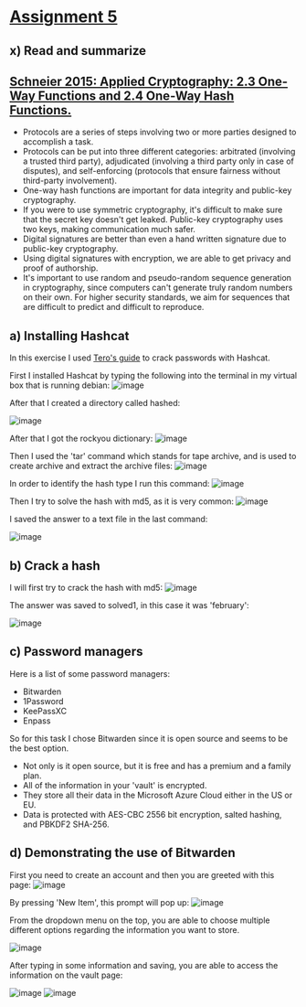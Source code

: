 # [Assignment 5](https://terokarvinen.com/2024/information-security-2024-spring/#h5-spring2024)

## x) Read and summarize

## [Schneier 2015: Applied Cryptography: 2.3 One-Way Functions and 2.4 One-Way Hash Functions.](https://learning.oreilly.com/library/view/applied-cryptography-protocols/9781119096726/10_chap02.html#chap02)

- Protocols are a series of steps involving two or more parties designed to accomplish a task.
- Protocols can be put into three different categories: arbitrated (involving a trusted third party), adjudicated (involving a third party only in case of disputes), and self-enforcing (protocols that ensure fairness without third-party involvement).
- One-way hash functions are important for data integrity and public-key cryptography.
- If you were to use symmetric cryptography, it's difficult to make sure that the secret key doesn't get leaked. Public-key cryptography uses two keys, making communication much safer.
- Digital signatures are better than even a hand written signature due to public-key cryptography.
- Using digital signatures with encryption, we are able to get privacy and proof of authorship.
- It's important to use random and pseudo-random sequence generation in cryptography, since computers can't generate truly random numbers on their own. For higher security standards, we aim for sequences that are difficult to predict and difficult to reproduce.

## a) Installing Hashcat

In this exercise I used [Tero's guide](https://terokarvinen.com/2022/cracking-passwords-with-hashcat/) to crack passwords with Hashcat.

First I installed Hashcat by typing the following into the terminal in my virtual box that is running debian:
![image](https://github.com/roopeti/infosec_2024/assets/113911074/8e54a294-590f-4835-bc17-f4719e14cab4)

After that I created a directory called hashed:

![image](https://github.com/roopeti/infosec_2024/assets/113911074/33f101ab-7fb4-40e7-83e4-1900b068b7d5)

After that I got the rockyou dictionary:
![image](https://github.com/roopeti/infosec_2024/assets/113911074/057997ec-bf9d-4006-8ab3-0fa8d6a4b5e7)

Then I used the 'tar' command which stands for tape archive, and is used to create archive and extract the archive files:
![image](https://github.com/roopeti/infosec_2024/assets/113911074/80b6e4b5-324e-413e-8051-50f69b02ac79)

In order to identify the hash type I run this command:
![image](https://github.com/roopeti/infosec_2024/assets/113911074/e2e581a5-d86e-4255-9ab6-ed55fbc25d6c)

Then I try to solve the hash with md5, as it is very common:
![image](https://github.com/roopeti/infosec_2024/assets/113911074/693dc911-47a0-4558-90a1-d6a655238e54)

I saved the answer to a text file in the last command:


![image](https://github.com/roopeti/infosec_2024/assets/113911074/0bd8aaa0-b16f-4d64-bce2-9a61034b059f)

## b) Crack a hash

I will first try to crack the hash with md5: 
![image](https://github.com/roopeti/infosec_2024/assets/113911074/3c8be265-ddbe-4e7d-b6e8-9493c72be2b0)

The answer was saved to solved1, in this case it was 'february':


![image](https://github.com/roopeti/infosec_2024/assets/113911074/ce5a758c-917d-427a-84a5-ae345b0b3444)


## c) Password managers

Here is a list of some password managers:
- Bitwarden
- 1Password
- KeePassXC
- Enpass

So for this task I chose Bitwarden since it is open source and seems to be the best option.
- Not only is it open source, but it is free and has a premium and a family plan. 
- All of the information in your 'vault' is encrypted.
- They store all their data in the Microsoft Azure Cloud either in the US or EU.
- Data is protected with AES-CBC 2556 bit encryption, salted hashing, and PBKDF2 SHA-256.

## d) Demonstrating the use of Bitwarden

First you need to create an account and then you are greeted with this page:
![image](https://github.com/roopeti/infosec_2024/assets/113911074/addaa081-bc75-4941-8117-3d8c41c0cd33)

By pressing 'New Item', this prompt will pop up:
![image](https://github.com/roopeti/infosec_2024/assets/113911074/752f535e-f856-4bd5-bfdc-6f7d13e068b3)

From the dropdown menu on the top, you are able to choose multiple different options regarding the information you want to store.


![image](https://github.com/roopeti/infosec_2024/assets/113911074/13ea25de-c708-47b2-be7e-1902298b0ffa)

After typing in some information and saving, you are able to access the information on the vault page:


![image](https://github.com/roopeti/infosec_2024/assets/113911074/48afcf13-8e64-443a-8db3-c6fd239f9bbb)
![image](https://github.com/roopeti/infosec_2024/assets/113911074/eefe6a34-398c-43de-b51a-c11255285388)

